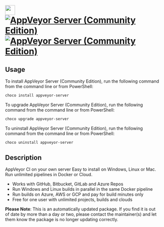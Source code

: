﻿# <img src="https://cdn.jsdelivr.net/gh/mkevenaar/chocolatey-packages@e863b511126b5c4ca6b12556dc428382a96c1a67/icons/appveyor-server.png" width="32" height="32"/> [![AppVeyor Server (Community Edition)](https://img.shields.io/chocolatey/v/appveyor-server.svg?label=AppVeyor+Server+(Community+Edition))](https://chocolatey.org/packages/appveyor-server) [![AppVeyor Server (Community Edition)](https://img.shields.io/chocolatey/dt/appveyor-server.svg)](https://chocolatey.org/packages/appveyor-server)

## Usage
To install AppVeyor Server (Community Edition), run the following command from the command line or from PowerShell:
```powershell
choco install appveyor-server
```

To upgrade AppVeyor Server (Community Edition), run the following command from the command line or from PowerShell:
```powershell
choco upgrade appveyor-server
```

To uninstall AppVeyor Server (Community Edition), run the following command from the command line or from PowerShell:
```powershell
choco uninstall appveyor-server
```

## Description
AppVeyor CI on your own server
Easy to install on Windows, Linux or Mac. Run unlimited pipelines in Docker or Cloud.

* Works with GitHub, Bitbucket, GitLab and Azure Repos
* Run Windows and Linux builds in parallel in the same Docker pipeline
* Run builds on Azure, AWS or GCP and pay for build minutes only
* Free for one user with unlimited projects, builds and clouds

**Please Note**: This is an automatically updated package. If you find it is
out of date by more than a day or two, please contact the maintainer(s) and
let them know the package is no longer updating correctly.

